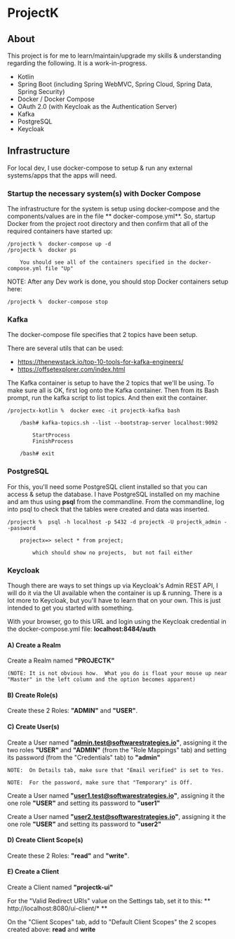 # ProjectK

## About

This project is for me to learn/maintain/upgrade my skills & understanding regarding the following.  It is a work-in-progress.

- Kotlin 
- Spring Boot (including Spring WebMVC, Spring Cloud, Spring Data, Spring Security)
- Docker / Docker Compose
- OAuth 2.0 (with Keycloak as the Authentication Server)
- Kafka
- PostgreSQL
- Keycloak

## Infrastructure

For local dev, I use docker-compose to setup & run any external systems/apps that the apps will need.

### Startup the necessary system(s) with Docker Compose

The infrastructure for the system is setup using docker-compose and the components/values are in the file **
docker-compose.yml**. So, startup Docker from the project root directory and then confirm that all of the required
containers have started up:

    /projectk %  docker-compose up -d
    /projectk %  docker ps

        You should see all of the containers specified in the docker-compose.yml file "Up"

NOTE: After any Dev work is done, you should stop Docker containers setup here:

    /projectk %  docker-compose stop

### Kafka

The docker-compose file specifies that 2 topics have been setup.  

There are several utils that can be used:

- https://thenewstack.io/top-10-tools-for-kafka-engineers/
- https://offsetexplorer.com/index.html


The Kafka container is setup to have the 2 topics that we'll be using. To make sure all is OK, first log onto the Kafka
container. Then from its Bash prompt, run the kafka script to list topics. And then exit the container.

    /projectx-kotlin %  docker exec -it projectk-kafka bash

        /bash# kafka-topics.sh --list --bootstrap-server localhost:9092
        
            StartProcess
            FinishProcess

        /bash# exit

### PostgreSQL

For this, you'll need some PostgreSQL client installed so that you can access & setup the database. I have PostgreSQL
installed on my machine and am thus using **psql** from the commandline. From the commandline, log into psql to check
that the tables were created and data was inserted.

    /projectk %  psql -h localhost -p 5432 -d projectk -U projectk_admin --password

        projectx=> select * from project;
    
            which should show no projects,  but not fail either

### Keycloak

Though there are ways to set things up via Keycloak's Admin REST API, I will do it via the UI available when the container is up & running.  There is a lot more to Keycloak, but you'll have to learn that on your own.  This is just intended to get you started with something.

With your browser, go to this URL and login using the Keycloak credential in the docker-compose.yml file:   **localhost:8484/auth**

#### A) Create a Realm

Create a Realm named **"PROJECTK"**

    (NOTE: It is not obvious how.  What you do is float your mouse up near "Master" in the left column and the option becomes apparent)

#### B) Create Role(s)

Create these 2 Roles:  **"ADMIN"** and **"USER"**.

#### C) Create User(s)

Create a User named **"admin.test@softwarestrategies.io"**, assigning it the two roles **"USER"** and **"ADMIN"** (from
the "Role Mappings" tab) and setting its password (from the "Credentials" tab) to **"admin"**

    NOTE:  On Details tab, make sure that "Email verified" is set to Yes.

    NOTE:  For the password, make sure that "Temporary" is Off.

Create a User named **"user1.test@softwarestrategies.io"**, assigning it the one role **"USER"** and setting its
password to **"user1"**

Create a User named **"user2.test@softwarestrategies.io"**, assigning it the one role **"USER"** and setting its
password to **"user2"**

#### D) Create Client Scope(s)

Create these 2 Roles:  **"read"** and **"write"**.

#### E) Create a Client

Create a Client named **"projectk-ui"**

For the "Valid Redirect URIs" value on the Settings tab, set it to this:  ** http://localhost:8080/ui-client/* **

On the "Client Scopes" tab, add to "Default Client Scopes" the 2 scopes created above:  **read** and **write**
